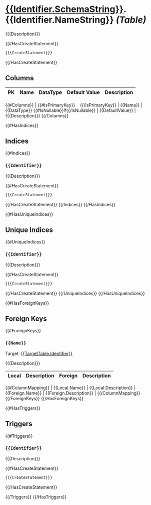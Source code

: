 ﻿# [{{Identifier.SchemaString}}](./{{Identifier.SchemaString}}.md).{{Identifier.NameString}} *(Table)*

{{{Description}}}

{{#HasCreateStatement}}
```SQL
{{{CreateStatement}}}
```
{{/HasCreateStatement}}

## Columns

| PK | Name | DataType | Default Value | Description |
| -- | ---- | -------- | ------------- | ----------- |
{{#Columns}}
| {{#IsPrimaryKey}}<img src="https://github.githubassets.com/images/icons/emoji/unicode/1f511.png?v" height=16 />{{/IsPrimaryKey}} | {{Name}} | {{DataType}} {{#IsNullable}}<b>?</b>{{/IsNullable}} | {{DefaultValue}} | {{{Description}}}
{{/Columns}}

{{#HasIndices}}
## Indices
{{#Indices}}
### `{{Identifier}}`
{{{Description}}}

{{#HasCreateStatement}}
```SQL
{{{CreateStatement}}}
```
{{/HasCreateStatement}}
{{/Indices}}
{{/HasIndices}}

{{#HasUniqueIndices}}
## Unique Indices
{{#UniqueIndices}}
### `{{Identifier}}`
{{{Description}}}

{{#HasCreateStatement}}
```SQL
{{{CreateStatement}}}
```
{{/HasCreateStatement}}
{{/UniqueIndices}}
{{/HasUniqueIndices}}

{{#HasForeignKeys}}
## Foreign Keys
{{#ForeignKeys}}
### `{{Name}}`
Target: [{{TargetTable.Identifier}}](./{{TargetTable.Identifier}}.md)

{{{Description}}}

| Local | Description | Foreign | Description |
| ----- | ----------- | ------- | ----------- |
{{#ColumnMapping}}
| {{Local.Name}} | {{Local.Description}} | {{Foreign.Name}} | {{Foreign.Description}} |
{{/ColumnMapping}}
{{/ForeignKeys}}
{{/HasForeignKeys}}

{{#HasTriggers}}
## Triggers
{{#Triggers}}
### `{{Identifier}}`
{{{Description}}}

{{#HasCreateStatement}}
```SQL
{{{CreateStatement}}}
```
{{/HasCreateStatement}}

{{/Triggers}}
{{/HasTriggers}}